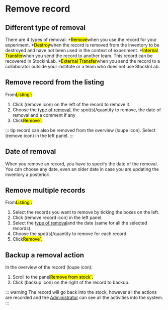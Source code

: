 # Remove record

## Different type of removal
There are 4 types of removal:
*<mark>Remove</mark>when you use the record for your experiment.
*<mark>Destroy</mark>when the record is removed from the inventory to be destroyed and have not been used in the context of experiment.
*<mark>Internal Transfer</mark>when you send the record to another team. This record can be recovered in StockInLab.
*<mark>External Transfer</mark>when you send the record to a collaborator outside your institute or a team who does not use StockInLab.

## Remove record from the listing
From<mark>Listing`:
1. Click (remove icon) on the left of the record to remove it. 
2. Choose the [type of removal](/laboratory-information-management-system/remove-record.html#different-type-of-removal), the spot(s)/quantity to remove, the date of removal and a comment if any
3. Click<mark>Remove`.

::: tip
record can also be removed from the overview (loupe icon). Select (remove icon) in the left panel.
:::

## Date of removal
When you remove an record, you have to specify the date of the removal. You can choose any date, even an older date in case you are updating the inventory a posteriori.

## Remove multiple records
From<mark>Listing`:
1. Select the records you want to remove by ticking the boxes on the left.
2. Click (remove record icon) in the left panel.
3. Select the [type of removal](/laboratory-information-management-system/remove-record.html#different-type-of-removal)and the date (same for all the selected records).
4. Choose the spot(s)/quantity to remove for each record.
5. Click<mark>Remove`.

## Backup a removal action
In the overview of the record (loupe icon):
1. Scroll to the panel<mark>Remove from stock`.
2. Click (backup icon) on the right of the record to backup.

::: warning
The record will go back into the stock, however all the actions are recorded and the [Administrator](/laboratory-information-management-system/dashboard-audit-trail.html#audit-trail) can see all the activities into the system.
:::
